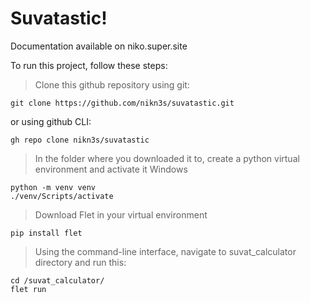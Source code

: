 # Suvatastic! 

Documentation available on niko.super.site

To run this project, follow these steps:
> Clone this github repository using git:
```
git clone https://github.com/nikn3s/suvatastic.git
```
or using github CLI:
```
gh repo clone nikn3s/suvatastic
```
> In the folder where you downloaded it to, create a python virtual environment and activate it
Windows
```
python -m venv venv
./venv/Scripts/activate
```
> Download Flet in your virtual environment
```
pip install flet
```
> Using the command-line interface, navigate to suvat_calculator directory and run this:
```
cd /suvat_calculator/
flet run
```
